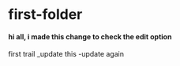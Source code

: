 # first-folder
#### hi all, i made this change to check the edit option
first trail 
_update this
-update again
